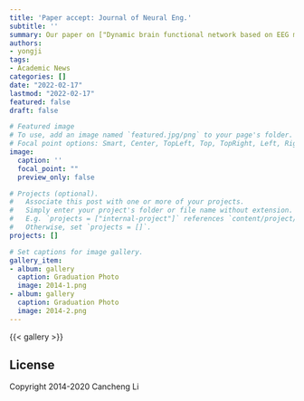 ```yaml
---
title: 'Paper accept: Journal of Neural Eng.'
subtitle: ''
summary: Our paper on ["Dynamic brain functional network based on EEG microstate during sensory gating in schizophrenia"](https://iopscience.iop.org/article/10.1088/1741-2552/ac5266/meta) got accepted to JNE 
authors:
- yongji
tags:
- Academic News
categories: []
date: "2022-02-17"
lastmod: "2022-02-17"
featured: false
draft: false

# Featured image
# To use, add an image named `featured.jpg/png` to your page's folder.
# Focal point options: Smart, Center, TopLeft, Top, TopRight, Left, Right, BottomLeft, Bottom, BottomRight
image:
  caption: ''
  focal_point: ""
  preview_only: false

# Projects (optional).
#   Associate this post with one or more of your projects.
#   Simply enter your project's folder or file name without extension.
#   E.g. `projects = ["internal-project"]` references `content/project/deep-learning/index.md`.
#   Otherwise, set `projects = []`.
projects: []

# Set captions for image gallery.
gallery_item:
- album: gallery
  caption: Graduation Photo
  image: 2014-1.png
- album: gallery
  caption: Graduation Photo
  image: 2014-2.png
---
```



{{< gallery >}}

## License

Copyright 2014-2020 Cancheng Li

